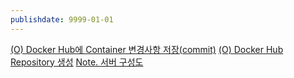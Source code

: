 ```yaml
---
publishdate: 9999-01-01
---
```

[(O) Docker Hub에 Container 변경사항 저장(commit)]((O)%20Docker%20Hub에%20Container%20변경사항%20저장(commit).md)
[(O) Docker Hub Repository 생성]((O)%20Docker%20Hub%20Repository%20생성.md)
[Note. 서버 구성도](Note.%20서버%20구성도.md)